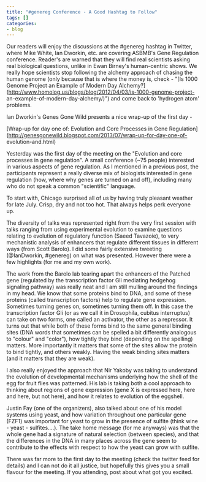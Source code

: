 ```yaml
---
title: "#genereg Conference - A Good Hashtag to Follow"
tags: []
categories:
- blog
---
```

Our readers will enjoy the discussions at the #genereg hashtag in Twitter,
where Mike White, Ian Dworkin, etc. are covering ASBMB's Gene Regulation
conference. Reader's are warned that they will find real scientists asking
real biological questions, unlike in Ewan Birney's human-centric shows. We
really hope scientists stop following the alchemy approach of chasing the
human genome (only because that is where the money is, check - "[Is 1000
Genome Project an Example of Modern Day
Alchemy?](http://www.homolog.us/blogs/blog/2012/04/03/is-1000-genome-project-
an-example-of-modern-day-alchemy/)") and come back to 'hydrogen atom'
problems.
<!--more-->

Ian Dworkin's Genes Gone Wild presents a nice wrap-up of the first day -

[Wrap-up for day one of: Evolution and Core Processes in Gene
Regulation](http://genesgonewild.blogspot.com/2013/07/wrap-up-for-day-one-of-
evolution-and.html)

>

Yesterday was the first day of the meeting on the "Evolution and core
processes in gene regulation". A small conference (~75 people) interested in
various aspects of gene regulation. As I mentioned in a previous post, the
participants represent a really diverse mix of biologists interested in gene
regulation (how, where why genes are turned on and off), including many who do
not speak a common "scientific" language.

To start with, Chicago surprised all of us by having truly pleasant weather
for late July. Crisp, dry and not too hot. That always helps perk everyone up.

The diversity of talks was represented right from the very first session with
talks ranging from using experimental evolution to examine questions relating
to evolution of regulatory function (Saeed Tavazoie), to very mechanistic
analysis of enhancers that regulate different tissues in different ways (from
Scott Barolo). I did some fairly extensive tweeting (@IanDworkin, #genereg) on
what was presented. However there were a few highlights (for me and my own
work).

The work from the Barolo lab tearing apart the enhancers of the Patched gene
(regulated by the transcription factor Gli mediating hedgehog signaling
pathway) was really neat and I am still mulling around the findings in my
head. We know that some proteins bind to DNA, and some of these proteins
(called transcription factors) help to regulate gene expression. Sometimes
turning genes on, sometimes turning them off. In this case the transcription
factor Gli (or as we call it in Drosophila, cubitus interruptus) can take on
two forms, one called an activator, the other as a repressor. It turns out
that while both of these forms bind to the same general binding sites (DNA
words that sometimes can be spelled a bit differently analogous to "colour"
and "color"), how tightly they bind (depending on the spelling) matters. More
importantly it matters that some of the sites allow the protein to bind
tightly, and others weakly. Having the weak binding sites matters (and it
matters that they are weak).

I also really enjoyed the approach that Nir Yakoby was taking to understand
the evolution of developmental mechanisms underlying how the shell of the egg
for fruit flies was patterned. His lab is taking both a cool approach to
thinking about regions of gene expression (gene X is expressed here, here and
here, but not here), and how it relates to evolution of the eggshell.

Justin Fay (one of the organizers), also talked about one of his model systems
using yeast, and how variation throughout one particular gene (FZF1) was
important for yeast to grow in the presence of sulfite (think wine - yeast -
sulfites....). The take home message (for me anyways) was that the whole gene
had a signature of natural selection (between species), and that the
differences in the DNA in many places across the gene seem to contribute to
the effects with respect to how the yeast can grow with sulfite.

There was far more to the first day to the meeting (check the twitter feed for
details) and I can not do it all justice, but hopefully this gives you a small
flavour for the meeting. If you attending, post about what got you excited.

